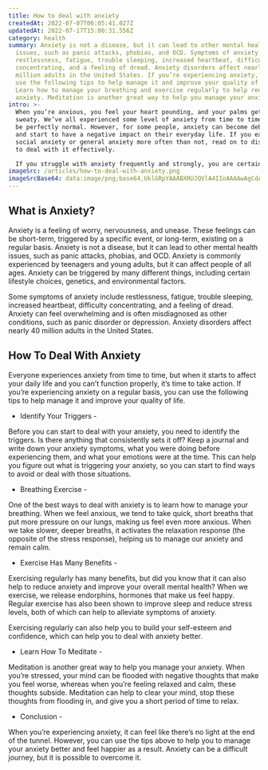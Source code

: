 ```yaml
---
title: How to deal with anxiety
createdAt: 2022-07-07T06:05:41.027Z
updatedAt: 2022-07-17T15:00:31.556Z
category: health
summary: Anxiety is not a disease, but it can lead to other mental health
  issues, such as panic attacks, phobias, and OCD. Symptoms of anxiety include
  restlessness, fatigue, trouble sleeping, increased heartbeat, difficulty
  concentrating, and a feeling of dread. Anxiety disorders affect nearly 40
  million adults in the United States. If you’re experiencing anxiety, you can
  use the following tips to help manage it and improve your quality of life.
  Learn how to manage your breathing and exercise regularly to help reduce
  anxiety. Meditation is another great way to help you manage your anxiety.
intro: >-
  When you’re anxious, you feel your heart pounding, and your palms get
  sweaty. We’ve all experienced some level of anxiety from time to time — it can
  be perfectly normal. However, for some people, anxiety can become debilitating
  and start to have a negative impact on their everyday life. If you experience
  social anxiety or general anxiety more often than not, read on to discover how
  to deal with it effectively. 

  If you struggle with anxiety frequently and strongly, you are certainly not alone. In fact, almost 20% of adults in the United States experience some form of anxiety or another on a regular basis. Although there is no magical cure for dealing with anxiety permanently, there are many things that you can do to manage your symptoms better and live a happier life as a result.
imageSrc: /articles/how-to-deal-with-anxiety.png
imageSrcBase64: data:image/png;base64,UklGRpYAAABXRUJQVlA4IIoAAAAwAgCdASoKAAoAAUAmJQBOgCF5+4oYk7DYAAD+/NPBM/l/P7C/mUuAQc/H+Gmdoo8XKX8Np3rBnadTXsO/qO6W/xL1gMM3NarDWgAevrykTaHvIFX1VfC1ibPIgL7vXt/ovXeb3bPOZ/Ykgag8DGlzNemzzoXfdD9j88XHiueFZTF9Z+gOKB1QAAA=
---
```


## What is Anxiety?

Anxiety is a feeling of worry, nervousness, and unease. These feelings can be short-term, triggered by a specific event, or long-term, existing on a regular basis. Anxiety is not a disease, but it can lead to other mental health issues, such as panic attacks, phobias, and OCD. Anxiety is commonly experienced by teenagers and young adults, but it can affect people of all ages. Anxiety can be triggered by many different things, including certain lifestyle choices, genetics, and environmental factors.

Some symptoms of anxiety include restlessness, fatigue, trouble sleeping, increased heartbeat, difficulty concentrating, and a feeling of dread. Anxiety can feel overwhelming and is often misdiagnosed as other conditions, such as panic disorder or depression. Anxiety disorders affect nearly 40 million adults in the United States. 
## How To Deal With Anxiety

Everyone experiences anxiety from time to time, but when it starts to affect your daily life and you can’t function properly, it’s time to take action. If you’re experiencing anxiety on a regular basis, you can use the following tips to help manage it and improve your quality of life.

- Identify Your Triggers -

Before you can start to deal with your anxiety, you need to identify the triggers. Is there anything that consistently sets it off? Keep a journal and write down your anxiety symptoms, what you were doing before experiencing them, and what your emotions were at the time. This can help you figure out what is triggering your anxiety, so you can start to find ways to avoid or deal with those situations.
- Breathing Exercise -

One of the best ways to deal with anxiety is to learn how to manage your breathing. When we feel anxious, we tend to take quick, short breaths that put more pressure on our lungs, making us feel even more anxious. When we take slower, deeper breaths, it activates the relaxation response (the opposite of the stress response), helping us to manage our anxiety and remain calm. 
- Exercise Has Many Benefits -

Exercising regularly has many benefits, but did you know that it can also help to reduce anxiety and improve your overall mental health? When we exercise, we release endorphins, hormones that make us feel happy. Regular exercise has also been shown to improve sleep and reduce stress levels, both of which can help to alleviate symptoms of anxiety.

Exercising regularly can also help you to build your self-esteem and confidence, which can help you to deal with anxiety better.

- Learn How To Meditate -

Meditation is another great way to help you manage your anxiety. When you’re stressed, your mind can be flooded with negative thoughts that make you feel worse, whereas when you’re feeling relaxed and calm, these thoughts subside. Meditation can help to clear your mind, stop these thoughts from flooding in, and give you a short period of time to relax.
- Conclusion -

When you’re experiencing anxiety, it can feel like there’s no light at the end of the tunnel. However, you can use the tips above to help you to manage your anxiety better and feel happier as a result. Anxiety can be a difficult journey, but it is possible to overcome it.
